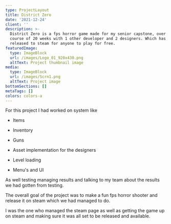 ```yaml
---
type: ProjectLayout
title: District Zero
date: '2021-12-24'
client: ''
description: >-
  District Zero is a fps horror game made for my senior capstone, over about the
  course of 20 weeks with 1 other developer and 2 designers. Which has been
  released to steam for anyone to play for free.
featuredImage:
  type: ImageBlock
  url: /images/Logo_01_920x430.png
  altText: Project thumbnail image
media:
  type: ImageBlock
  url: /images/Scrn1.png
  altText: Project image
bottomSections: []
metaTags: []
colors: colors-a
---
```

For this project I had worked on system like

*    Items

*    Inventory

*    Guns

*    Asset implementation for the designers

*    Level loading

*    Menu's and UI

 As well testing managing results and talking to my team about the results we had gotten from testing. 

The overall goal of the project was to make a fun fps horror shooter and release it on steam which we had managed to do.

I was the one who managed the steam page as well as getting the game up on steam and making sure it was all set to be released and available.



